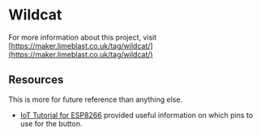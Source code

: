 # Wildcat

For more information about this project, visit [https://maker.limeblast.co.uk/tag/wildcat/](https://maker.limeblast.co.uk/tag/wildcat/)

## Resources

This is more for future reference than anything else.

- [IoT Tutorial for ESP8266](https://vimalb.github.io/IoT-ESP8266-Starter/) provided useful information on which pins to use for the button.
